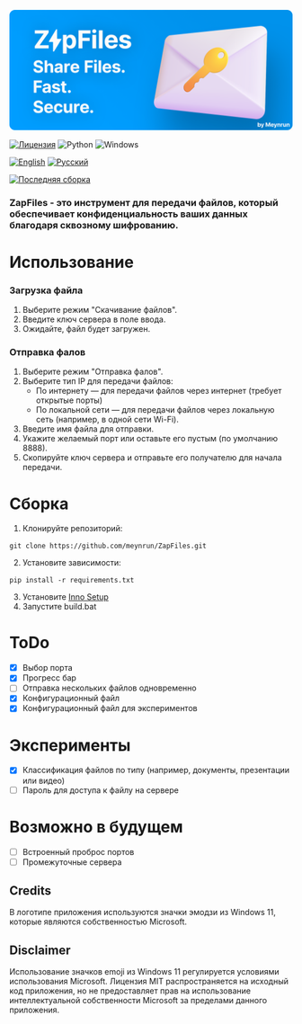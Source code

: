 ![ZapFiles](./assets/ZapFiles-banner.png)

[![Лицензия](https://img.shields.io/github/license/Ileriayo/markdown-badges?style=for-the-badge)](./LICENSE)
![Python](https://img.shields.io/badge/python-3670A0?style=for-the-badge&logo=python&logoColor=ffdd54)
![Windows](https://img.shields.io/badge/Windows-0078D6?style=for-the-badge&logo=windows&logoColor=white)

[![English](https://img.shields.io/badge/English-0078D4?style=for-the-badge&logo=download&logoColor=white)](./README.md)
[![Русский](https://img.shields.io/badge/Русский-D52B1E?style=for-the-badge&logo=download&logoColor=white)](./README-ru.md)

[![Последняя сборка](https://img.shields.io/badge/Скачать%20последнюю%20версию-66CC00?style=for-the-badge&logo=download&logoColor=white)](https://github.com/meynrun/ZapFiles/releases/latest/download/Setup-x64.exe)

### **ZapFiles** - это инструмент для передачи файлов, который обеспечивает конфиденциальность ваших данных благодаря сквозному шифрованию.

# Использование
### Загрузка файла
1. Выберите режим "Скачивание файлов".
2. Введите ключ сервера в поле ввода.
3. Ожидайте, файл будет загружен.

### Отправка фалов
1. Выберите режим "Отправка фалов".
2. Выберите тип IP для передачи файлов:
   - По интернету — для передачи файлов через интернет (требует открытые порты)
   - По локальной сети — для передачи файлов через локальную сеть (например, в одной сети Wi-Fi).
3. Введите имя файла для отправки.
4. Укажите желаемый порт или оставьте его пустым (по умолчанию 8888).
5. Скопируйте ключ сервера и отправьте его получателю для начала передачи.

# Сборка
1. Клонируйте репозиторий: 
```shell
git clone https://github.com/meynrun/ZapFiles.git
```
2. Установите зависимости: 
```shell
pip install -r requirements.txt
```
3. Установите [Inno Setup](https://jrsoftware.org/download.php/is.exe)
4. Запустите build.bat

# ToDo
- [x] Выбор порта
- [x] Прогресс бар
- [ ] Отправка нескольких файлов одновременно
- [x] Конфигурационный файл
- [x] Конфигурационный файл для экспериментов

# Эксперименты
- [x] Классификация файлов по типу (например, документы, презентации или видео)
- [ ] Пароль для доступа к файлу на сервере

# Возможно в будущем
- [ ] Встроенный проброс портов
- [ ] Промежуточные сервера

## Credits
В логотипе приложения используются значки эмодзи из Windows 11, которые являются собственностью Microsoft.
## Disclaimer
Использование значков emoji из Windows 11 регулируется условиями использования Microsoft. Лицензия MIT распространяется на исходный код приложения, но не предоставляет прав на использование интеллектуальной собственности Microsoft за пределами данного приложения.
